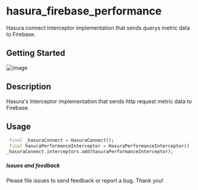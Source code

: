 # hasura_firebase_performance

Hasura connect Interceptor implementation that sends querys metric data to Firebase.

## Getting Started

![image](https://user-images.githubusercontent.com/41203980/126193454-20d67963-afea-47d4-89e3-4277997350db.png)

## Description

Hasura's Interceptor implementation that sends http request metric data to Firebase.

## Usage

```dart
 final _hasuraConnect = HasuraConnect();
 final hasuraPerformanceInterceptor = HasuraPerformanceInterceptor()
_hasuraConnect.interceptors.add(hasuraPerformanceInterceptor);
```

##### Issues and feedback 
Please file issues to send feedback or report a bug. Thank you!
